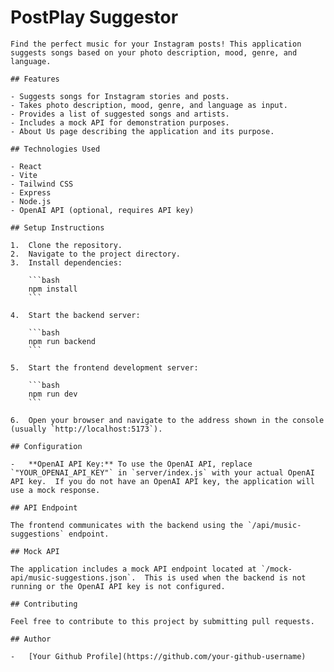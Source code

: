 # PostPlay Suggestor

    Find the perfect music for your Instagram posts! This application suggests songs based on your photo description, mood, genre, and language.

    ## Features

    - Suggests songs for Instagram stories and posts.
    - Takes photo description, mood, genre, and language as input.
    - Provides a list of suggested songs and artists.
    - Includes a mock API for demonstration purposes.
    - About Us page describing the application and its purpose.

    ## Technologies Used

    - React
    - Vite
    - Tailwind CSS
    - Express
    - Node.js
    - OpenAI API (optional, requires API key)

    ## Setup Instructions

    1.  Clone the repository.
    2.  Navigate to the project directory.
    3.  Install dependencies:

        ```bash
        npm install
        ```

    4.  Start the backend server:

        ```bash
        npm run backend
        ```

    5.  Start the frontend development server:

        ```bash
        npm run dev
        ```

    6.  Open your browser and navigate to the address shown in the console (usually `http://localhost:5173`).

    ## Configuration

    -   **OpenAI API Key:** To use the OpenAI API, replace `"YOUR_OPENAI_API_KEY"` in `server/index.js` with your actual OpenAI API key.  If you do not have an OpenAI API key, the application will use a mock response.

    ## API Endpoint

    The frontend communicates with the backend using the `/api/music-suggestions` endpoint.

    ## Mock API

    The application includes a mock API endpoint located at `/mock-api/music-suggestions.json`.  This is used when the backend is not running or the OpenAI API key is not configured.

    ## Contributing

    Feel free to contribute to this project by submitting pull requests.

    ## Author

    -   [Your Github Profile](https://github.com/your-github-username)